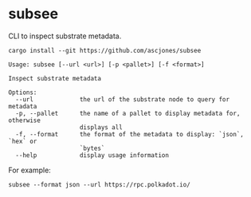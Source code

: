 # subsee

CLI to inspect substrate metadata.

```shell
cargo install --git https://github.com/ascjones/subsee
```

```
Usage: subsee [--url <url>] [-p <pallet>] [-f <format>]

Inspect substrate metadata

Options:
  --url             the url of the substrate node to query for metadata
  -p, --pallet      the name of a pallet to display metadata for, otherwise
                    displays all
  -f, --format      the format of the metadata to display: `json`, `hex` or
                    `bytes`
  --help            display usage information
```

For example:

```shell
subsee --format json --url https://rpc.polkadot.io/
```
